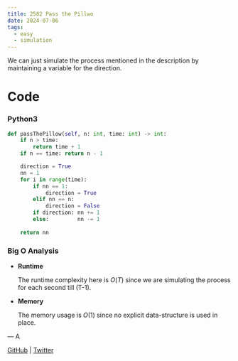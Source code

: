 ```yaml
---
title: 2582 Pass the Pillwo
date: 2024-07-06
tags:
  - easy
  - simulation
---
```


We can just simulate the process mentioned in the description by maintaining a variable for the direction.

# Code

### Python3

```python
def passThePillow(self, n: int, time: int) -> int:
    if n > time:
        return time + 1
    if n == time: return n - 1

    direction = True
    nn = 1
    for i in range(time):
        if nn == 1:
            direction = True
        elif nn == n:
            direction = False
        if direction: nn += 1
        else:         nn -= 1
    
    return nn
```

### Big O Analysis

- **Runtime**

  The runtime complexity here is $O(T)$ since we are simulating the process for each second till (T-1).

- **Memory**

  The memory usage is $O(1)$ since no explicit data-structure is used in place.

— A

[GitHub](https://github.com/AtharvaKamble) | [Twitter](https://twitter.com/AtharvaKamble07)
